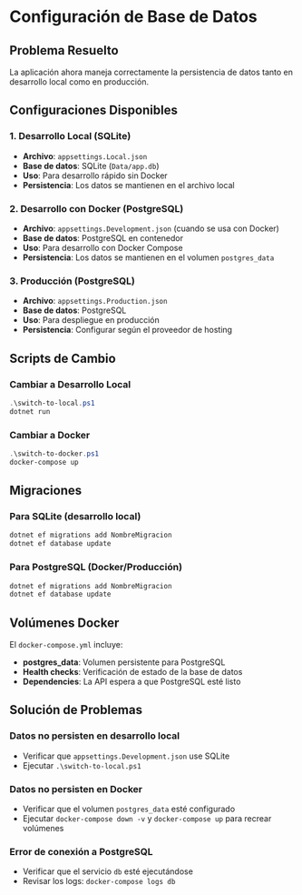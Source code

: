 # Configuración de Base de Datos

## Problema Resuelto

La aplicación ahora maneja correctamente la persistencia de datos tanto en desarrollo local como en producción.

## Configuraciones Disponibles

### 1. Desarrollo Local (SQLite)
- **Archivo**: `appsettings.Local.json`
- **Base de datos**: SQLite (`Data/app.db`)
- **Uso**: Para desarrollo rápido sin Docker
- **Persistencia**: Los datos se mantienen en el archivo local

### 2. Desarrollo con Docker (PostgreSQL)
- **Archivo**: `appsettings.Development.json` (cuando se usa con Docker)
- **Base de datos**: PostgreSQL en contenedor
- **Uso**: Para desarrollo con Docker Compose
- **Persistencia**: Los datos se mantienen en el volumen `postgres_data`

### 3. Producción (PostgreSQL)
- **Archivo**: `appsettings.Production.json`
- **Base de datos**: PostgreSQL
- **Uso**: Para despliegue en producción
- **Persistencia**: Configurar según el proveedor de hosting

## Scripts de Cambio

### Cambiar a Desarrollo Local
```powershell
.\switch-to-local.ps1
dotnet run
```

### Cambiar a Docker
```powershell
.\switch-to-docker.ps1
docker-compose up
```

## Migraciones

### Para SQLite (desarrollo local)
```bash
dotnet ef migrations add NombreMigracion
dotnet ef database update
```

### Para PostgreSQL (Docker/Producción)
```bash
dotnet ef migrations add NombreMigracion
dotnet ef database update
```

## Volúmenes Docker

El `docker-compose.yml` incluye:
- **postgres_data**: Volumen persistente para PostgreSQL
- **Health checks**: Verificación de estado de la base de datos
- **Dependencies**: La API espera a que PostgreSQL esté listo

## Solución de Problemas

### Datos no persisten en desarrollo local
- Verificar que `appsettings.Development.json` use SQLite
- Ejecutar `.\switch-to-local.ps1`

### Datos no persisten en Docker
- Verificar que el volumen `postgres_data` esté configurado
- Ejecutar `docker-compose down -v` y `docker-compose up` para recrear volúmenes

### Error de conexión a PostgreSQL
- Verificar que el servicio `db` esté ejecutándose
- Revisar los logs: `docker-compose logs db`
